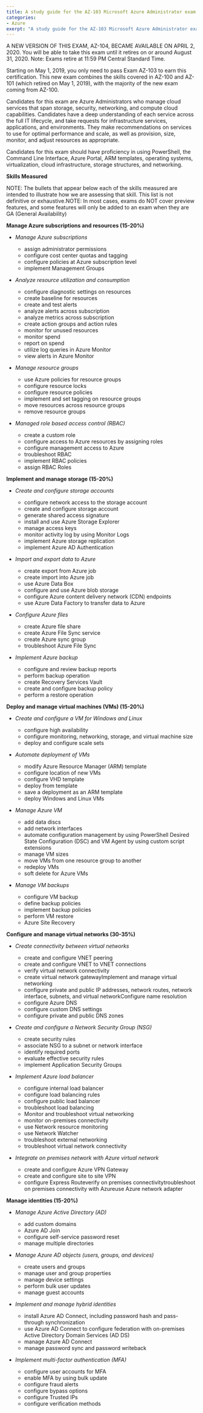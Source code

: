 ```yaml
---
title: A study guide for the AZ-103 Microsoft Azure Administrator exam
categories:
- Azure
exerpt: "A study guide for the AZ-103 Microsoft Azure Administrator exam"
---
```


A NEW VERSION OF THIS EXAM, AZ-104, BECAME AVAILABLE ON APRIL 2, 2020. You will be able to take this exam until it retires on or around August 31, 2020. Note: Exams retire at 11:59 PM Central Standard Time.

Starting on May 1, 2019, you only need to pass Exam AZ-103 to earn this certification. This new exam combines the skills covered in AZ-100 and AZ-101 (which retired on May 1, 2019), with the majority of the new exam coming from AZ-100.

Candidates for this exam are Azure Administrators who manage cloud services that span storage, security, networking, and compute cloud capabilities. Candidates have a deep understanding of each service across the full IT lifecycle, and take requests for infrastructure services, applications, and environments. They make recommendations on services to use for optimal performance and scale, as well as provision, size, monitor, and adjust resources as appropriate.

Candidates for this exam should have proficiency in using PowerShell, the Command Line Interface, Azure Portal, ARM templates, operating systems, virtualization, cloud infrastructure, storage structures, and networking.

**Skills Measured**

NOTE: The bullets that appear below each of the skills measured are intended to illustrate how we are assessing that skill. This list is not definitive or exhaustive.NOTE: In most cases, exams do NOT cover preview features, and some features will only be added to an exam when they are GA (General Availability)

**Manage Azure subscriptions and resources (15-20%)**

- *Manage Azure subscriptions*
    - assign administrator permissions
    - configure cost center quotas and tagging
    - configure policies at Azure subscription level
    - implement Management Groups

- *Analyze resource utilization and consumption*
    - configure diagnostic settings on resources
    - create baseline for resources
    - create and test alerts
    - analyze alerts across subscription
    - analyze metrics across subscription
    - create action groups and action rules
    - monitor for unused resources
    - monitor spend
    - report on spend
    - utilize log queries in Azure Monitor
    - view alerts in Azure Monitor

- *Manage resource groups*
    - use Azure policies for resource groups
    - configure resource locks
    - configure resource policies
    - implement and set tagging on resource groups
    - move resources across resource groups
    - remove resource groups
    
- *Managed role based access control (RBAC)*
    - create a custom role
    - configure access to Azure resources by assigning roles
    - configure management access to Azure
    - troubleshoot RBAC
    - implement RBAC policies
    - assign RBAC Roles

**Implement and manage storage (15-20%)**

- *Create and configure storage accounts*
    - configure network access to the storage account
    - create and configure storage account
    - generate shared access signature
    - install and use Azure Storage Explorer
    - manage access keys
    - monitor activity log by using Monitor Logs
    - implement Azure storage replication
    - implement Azure AD Authentication

- *Import and export data to Azure*
    - create export from Azure job
    - create import into Azure job
    - use Azure Data Box
    - configure and use Azure blob storage
    - configure Azure content delivery network (CDN) endpoints
    - use Azure Data Factory to transfer data to Azure

- *Configure Azure files*
    - create Azure file share
    - create Azure File Sync service
    - create Azure sync group
    - troubleshoot Azure File Sync
    
- *Implement Azure backup*
    - configure and review backup reports
    - perform backup operation
    - create Recovery Services Vault
    - create and configure backup policy
    - perform a restore operation

**Deploy and manage virtual machines (VMs) (15-20%)**

- *Create and configure a VM for Windows and Linux*
    - configure high availability
    - configure monitoring, networking, storage, and virtual machine size
    - deploy and configure scale sets

- *Automate deployment of VMs*
    - modify Azure Resource Manager (ARM) template
    - configure location of new VMs
    - configure VHD template
    - deploy from template
    - save a deployment as an ARM template
    - deploy Windows and Linux VMs

- *Manage Azure VM*
    - add data discs
    - add network interfaces
    - automate configuration management by using PowerShell Desired State Configuration (DSC) and VM Agent by using custom script extensions
    - manage VM sizes
    - move VMs from one resource group to another
    - redeploy VMs
    - soft delete for Azure VMs

- *Manage VM backups*
    - configure VM backup
    - define backup policies
    - implement backup policies
    - perform VM restore
    - Azure Site Recovery

**Configure and manage virtual networks (30-35%)**

 - *Create connectivity between virtual networks*
    - create and configure VNET peering
    - create and configure VNET to VNET connections
    - verify virtual network connectivity
    - create virtual network gatewayImplement and manage virtual networking
    - configure private and public IP addresses, network routes, network interface, subnets, and virtual networkConfigure name  resolution
    - configure Azure DNS
    - configure custom DNS settings
    - configure private and public DNS zones
 
 - *Create and configure a Network Security Group (NSG)*
    - create security rules
    - associate NSG to a subnet or network interface
    - identify required ports
    - evaluate effective security rules
    - implement Application Security Groups
 
- *Implement Azure load balancer*
    - configure internal load balancer
    - configure load balancing rules
    - configure public load balancer
    - troubleshoot load balancing
    - Monitor and troubleshoot virtual networking
    - monitor on-premises connectivity
    - use Network resource monitoring
    - use Network Watcher
    - troubleshoot external networking
    - troubleshoot virtual network connectivity

- *Integrate on premises network with Azure virtual network*
    - create and configure Azure VPN Gateway
    - create and configure site to site VPN
    - configure Express Routeverify on premises connectivitytroubleshoot on premises connectivity with Azureuse Azure network adapter

**Manage identities (15-20%)**

- *Manage Azure Active Directory (AD)*
    - add custom domains
    - Azure AD Join
    - configure self-service password reset
    - manage multiple directories

- *Manage Azure AD objects (users, groups, and devices)*
    - create users and groups
    - manage user and group properties
    - manage device settings
    - perform bulk user updates
    - manage guest accounts

- *Implement and manage hybrid identities*
    - install Azure AD Connect, including password hash and pass-through synchronization
    - use Azure AD Connect to configure federation with on-premises Active Directory Domain Services (AD DS)
    - manage Azure AD Connect
    - manage password sync and password writeback
 
- *Implement multi-factor authentication (MFA)*
    - configure user accounts for MFA
    - enable MFA by using bulk update
    - configure fraud alerts
    - configure bypass options
    - configure Trusted IPs
    - configure verification methods